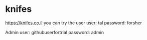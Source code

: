 # knifes
https://knifes.co.il
you can try the user
user: tal
password: forsher

Admin
user: githubuserfortrial
password: admin
